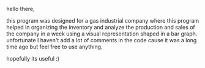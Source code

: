 hello there,

this program was designed for a gas industrial company where this program helped in organizing the inventory and analyze the production and sales of the 
company in a week using a visual representation shaped in a bar graph. unfortunate I haven't add a lot of comments in the code cause it was a long time ago 
but feel free to use anything.

hopefully its useful :)
